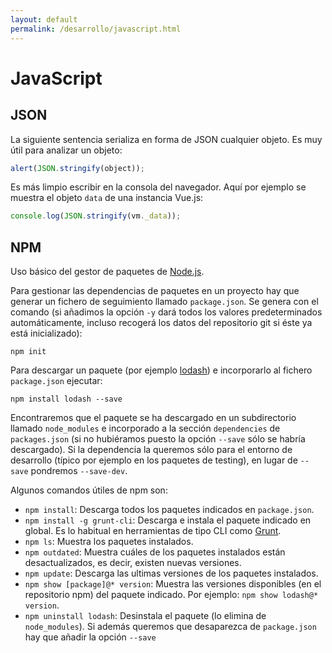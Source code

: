 ```yaml
---
layout: default
permalink: /desarrollo/javascript.html
---
```


# JavaScript

## JSON
La siguiente sentencia serializa en forma de JSON cualquier objeto. Es muy útil para analizar un objeto:

```javascript
alert(JSON.stringify(object));
```

Es más limpio escribir en la consola del navegador. Aquí por ejemplo se muestra el objeto `data` de una instancia Vue.js:

```javascript
console.log(JSON.stringify(vm._data));
```

## NPM
Uso básico del gestor de paquetes de [Node.js](https://www.npmjs.com/).

Para gestionar las dependencias de paquetes en un proyecto hay que generar un fichero de seguimiento llamado `package.json`. Se genera con el comando (si añadimos la opción `-y` dará todos los valores predeterminados automáticamente, incluso recogerá los datos del repositorio git si éste ya está inicializado):

    npm init

Para descargar un paquete (por ejemplo [lodash](https://www.npmjs.com/package/lodash)) e incorporarlo al fichero `package.json` ejecutar:

    npm install lodash --save

Encontraremos que el paquete se ha descargado en un subdirectorio llamado `node_modules` e incorporado a la sección `dependencies` de `packages.json` (si no hubiéramos puesto la opción `--save` sólo se habría descargado). Si la dependencia la queremos sólo para el entorno de desarrollo (típico por ejemplo en los paquetes de testing), en lugar de `--save` pondremos `--save-dev`.

Algunos comandos útiles de npm son:

* `npm install`: Descarga todos los paquetes indicados en `package.json`.
* `npm install -g grunt-cli`: Descarga e instala el paquete indicado en global. Es lo habitual en herramientas de tipo CLI como [Grunt](https://gruntjs.com/).
* `npm ls`: Muestra los paquetes instalados.
* `npm outdated`: Muestra cuáles de los paquetes instalados están desactualizados, es decir, existen nuevas versiones.
* `npm update`: Descarga las ultimas versiones de los paquetes instalados.
* `npm show [package]@* version`: Muestra las versiones disponibles (en el repositorio npm) del paquete indicado. Por ejemplo: `npm show lodash@* version`.
* `npm uninstall lodash`: Desinstala el paquete (lo elimina de `node_modules`). Si además queremos que desaparezca de `package.json` hay que añadir la opción `--save`
